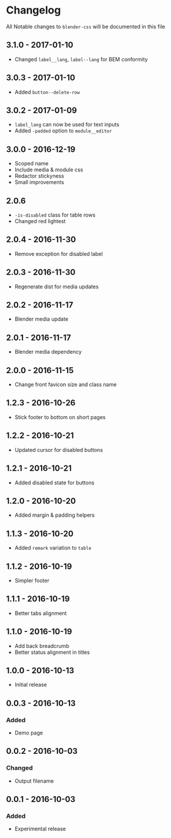 # Changelog

All Notable changes to `blender-css` will be documented in this file

## 3.1.0 - 2017-01-10
- Changed `label__lang`, `label--lang` for BEM conformity

## 3.0.3 - 2017-01-10
- Added `button--delete-row`

## 3.0.2 - 2017-01-09
- `label_lang` can now be used for text inputs
- Added `-padded` option to `module__editor`

## 3.0.0 - 2016-12-19
- Scoped name
- Include media & module css
- Redactor stickyness
- Small improvements

## 2.0.6
- `-is-disabled` class for table rows
- Changed red lightest

## 2.0.4 - 2016-11-30
- Remove exception for disabled label

## 2.0.3 - 2016-11-30
- Regenerate dist for media updates 

## 2.0.2 - 2016-11-17
- Blender media update

## 2.0.1 - 2016-11-17
- Blender media dependency

## 2.0.0 - 2016-11-15
- Change front favicon size and class name

## 1.2.3 - 2016-10-26
- Stick footer to bottom on short pages

## 1.2.2 - 2016-10-21
- Updated cursor for disabled buttons

## 1.2.1 - 2016-10-21
- Added disabled state for buttons

## 1.2.0 - 2016-10-20
- Added margin & padding helpers

## 1.1.3 - 2016-10-20
- Added `remark` variation to `table`

## 1.1.2 - 2016-10-19
- Simpler footer

## 1.1.1 - 2016-10-19
- Better tabs alignment

## 1.1.0 - 2016-10-19
- Add back breadcrumb
- Better status alignment in titles

## 1.0.0 - 2016-10-13
- Initial release

## 0.0.3 - 2016-10-13

### Added
- Demo page

## 0.0.2 - 2016-10-03

### Changed
- Output filename

## 0.0.1 - 2016-10-03

### Added
- Experimental release

